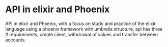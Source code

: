 # API in elixir and Phoenix

API in elixir and Phoenix, with a focus on study and practice of the elixir language 
using a phoenix framework with umbrella structure, api has three # requirements, 
create client, withdrawal of values and transfer between accounts.


